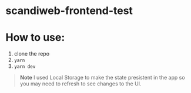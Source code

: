 # scandiweb-frontend-test

# How to use:
1. clone the repo
2. `yarn`
3. `yarn dev`

>**Note** I used Local Storage to make the state presistent in the app so you may need to refresh to see changes to the UI.
